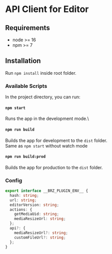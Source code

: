 # API Client for Editor

## Requirements

- node >= 16
- npm >= 7

## Installation

Run `npm install` inside root folder.

### Available Scripts

In the project directory, you can run:

#### `npm start`

Runs the app in the development mode.\

#### `npm run build`

Builds the app for development to the `dist` folder.\
Same as `npm start` without watch mode

#### `npm run build:prod`

Builds the app for production to the `dist` folder.

### Config
```ts
export interface __BRZ_PLUGIN_ENV__ {
  hash: string;
  url: string;
  editorVersion: string;
  actions: {
    getMediaUid: string;
    mediaResizeUrl: string;
  };
  api?: {
    mediaResizeUrl?: string;
    customFileUrl?: string;
  };
}
```
